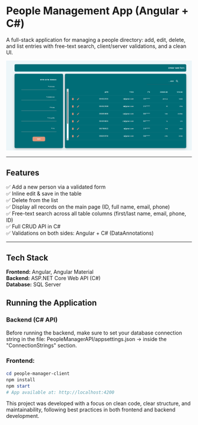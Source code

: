 # People Management App (Angular + C#)

A full-stack application for managing a people directory: add, edit, delete, and list entries with free-text search, client/server validations, and a clean UI.

<p align="center">
  <img src="people-manager-client/src/assets/images/system.png" alt="System screenshot" width="720">
</p>

---

## Features
✅ Add a new person via a validated form  
✅ Inline edit & save in the table  
✅ Delete from the list  
✅ Display all records on the main page (ID, full name, email, phone)  
✅ Free-text search across all table columns (first/last name, email, phone, ID)  
✅ Full CRUD API in C#  
✅ Validations on both sides: Angular + C# (DataAnnotations)  

---

## Tech Stack
**Frontend:** Angular, Angular Material  
**Backend:** ASP.NET Core Web API (C#)  
**Database:** SQL Server 

## Running the Application
### Backend (C# API)
Before running the backend, make sure to set your database connection string in the file:
PeopleManagerAPI/appsettings.json → inside the "ConnectionStrings" section.

### Frontend: 
```powershell
cd people-manager-client
npm install
npm start
# App available at: http://localhost:4200
```
This project was developed with a focus on clean code, clear structure, and maintainability, following best practices in both frontend and backend development.

